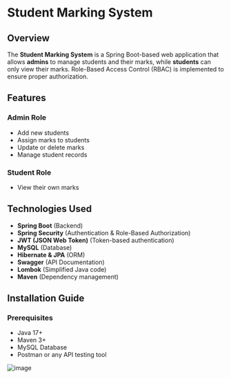 # Student Marking System

## Overview
The **Student Marking System** is a Spring Boot-based web application that allows **admins** to manage students and their marks, while **students** can only view their marks. Role-Based Access Control (RBAC) is implemented to ensure proper authorization.

## Features

### Admin Role
- Add new students
- Assign marks to students
- Update or delete marks
- Manage student records

### Student Role
- View their own marks

## Technologies Used
- **Spring Boot** (Backend)
- **Spring Security** (Authentication & Role-Based Authorization)
- **JWT (JSON Web Token)** (Token-based authentication)
- **MySQL** (Database)
- **Hibernate & JPA** (ORM)
- **Swagger** (API Documentation)
- **Lombok** (Simplified Java code)
- **Maven** (Dependency management)

## Installation Guide

### Prerequisites
- Java 17+
- Maven 3+
- MySQL Database
- Postman or any API testing tool



![image](https://github.com/user-attachments/assets/e05eaee8-a906-4630-9358-90cbf35eca31)

